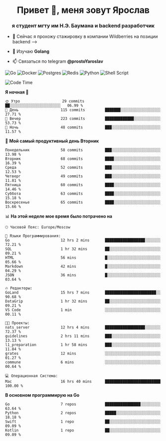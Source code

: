 <h1 align="center">Привет 👋, меня зовут Ярослав</h1>
<h3 align="center">я студент мгту им Н.Э. Баумана и 
backend разработчик</h3>

<!--[![Typing SVG](https://readme-typing-svg.herokuapp.com?color=%2336BCF7&lines=Computer+science+student)](https://git.io/typing-svg)
-->

<!--<p align="left"> <a href="https://github.com/ryo-ma/github-profile-trophy"><img src="https://github-profile-trophy.vercel.app/?username=passwordhash" alt="passwordhash" /></a> </p>-->

<!-- - 🔭 Сейчас я активно разрабатываю проект [Grates](https://github.com/passwordhash/grates) -->
- 🔭 Сейчас я прохожу стажировку в компании Wildberries на позиции backend -->

- 🌱 Изучаю **Golang**

- 📫 Связаться по telegram **@prostoYaroslav**

![Go](https://img.shields.io/badge/go-%2300ADD8.svg?style=for-the-badge&logo=go&logoColor=white)
![Docker](https://img.shields.io/badge/docker-%230db7ed.svg?style=for-the-badge&logo=docker&logoColor=white)
![Postgres](https://img.shields.io/badge/postgres-%23316192.svg?style=for-the-badge&logo=postgresql&logoColor=white)
![Redis](https://img.shields.io/badge/redis-%23DD0031.svg?style=for-the-badge&logo=redis&logoColor=white)
![Python](https://img.shields.io/badge/python-3670A0?style=for-the-badge&logo=python&logoColor=ffdd54)
![Shell Script](https://img.shields.io/badge/shell_script-%23121011.svg?style=for-the-badge&logo=gnu-bash&logoColor=white)

<!--START_SECTION:waka-->
![Code Time](http://img.shields.io/badge/Code%20Time-138%20hrs%206%20mins-blue)

**Я ночная 🦉** 

```text
🌞 Утро                   29 commits          ██░░░░░░░░░░░░░░░░░░░░░░░   06.99 % 
🌆 День                   115 commits         ███████░░░░░░░░░░░░░░░░░░   27.71 % 
🌃 Вечер                  223 commits         █████████████░░░░░░░░░░░░   53.73 % 
🌙 Ночь                   48 commits          ███░░░░░░░░░░░░░░░░░░░░░░   11.57 % 
```
📅 **Мой самый продуктивный день Вторник** 

```text
Понедельник              58 commits          ███░░░░░░░░░░░░░░░░░░░░░░   13.98 % 
Вторник                  68 commits          ████░░░░░░░░░░░░░░░░░░░░░   16.39 % 
Среда                    52 commits          ███░░░░░░░░░░░░░░░░░░░░░░   12.53 % 
Четверг                  49 commits          ███░░░░░░░░░░░░░░░░░░░░░░   11.81 % 
Пятница                  60 commits          ████░░░░░░░░░░░░░░░░░░░░░   14.46 % 
Суббота                  63 commits          ████░░░░░░░░░░░░░░░░░░░░░   15.18 % 
Воскресенье              65 commits          ████░░░░░░░░░░░░░░░░░░░░░   15.66 % 
```


📊 **На этой неделе мое время было потрачено на** 

```text
🕑︎ Часовой Пояс: Europe/Moscow

💬 Языки Программирования: 
Go                       12 hrs 2 mins       ██████████████████░░░░░░░   72.21 % 
SQL                      1 hr 32 mins        ██░░░░░░░░░░░░░░░░░░░░░░░   09.21 % 
HTML                     56 mins             █░░░░░░░░░░░░░░░░░░░░░░░░   05.66 % 
Markdown                 42 mins             █░░░░░░░░░░░░░░░░░░░░░░░░   04.29 % 
JSON                     36 mins             █░░░░░░░░░░░░░░░░░░░░░░░░   03.64 % 

🔥 Редакторы: 
GoLand                   15 hrs 7 mins       ███████████████████████░░   90.68 % 
DataGrip                 1 hr 32 mins        ██░░░░░░░░░░░░░░░░░░░░░░░   09.21 % 
VS Code                  1 min               ░░░░░░░░░░░░░░░░░░░░░░░░░   00.11 % 

🐱‍💻 Проекты: 
nats_server              12 hrs 4 mins       ██████████████████░░░░░░░   72.37 % 
guidelines               2 hrs 11 mins       ███░░░░░░░░░░░░░░░░░░░░░░   13.13 % 
l1_preparation           1 hr 58 mins        ███░░░░░░░░░░░░░░░░░░░░░░   11.84 % 
grates                   12 mins             ░░░░░░░░░░░░░░░░░░░░░░░░░   01.27 % 
commune                  6 mins              ░░░░░░░░░░░░░░░░░░░░░░░░░   00.64 % 

💻 Операционная Система: 
Mac                      16 hrs 40 mins      █████████████████████████   100.00 % 
```

**В основном программирую на Go** 

```text
Go                       7 repos             ████████████████░░░░░░░░░   63.64 % 
Python                   2 repos             █████░░░░░░░░░░░░░░░░░░░░   18.18 % 
Swift                    1 repo              ██░░░░░░░░░░░░░░░░░░░░░░░   09.09 % 
Kotlin                   1 repo              ██░░░░░░░░░░░░░░░░░░░░░░░   09.09 % 
```




<!--END_SECTION:waka-->

<!--
<p><img align="center" src="https://github-readme-stats.vercel.app/api/top-langs?username=passwordhash&show_icons=true&locale=en&layout=compact" alt="passwordhash" /></p>

<p><img align="center" src="https://github-readme-streak-stats.herokuapp.com/?user=passwordhash&" alt="passwordhash" /></p>-->

